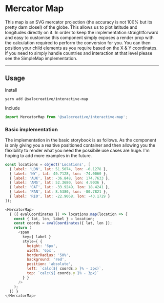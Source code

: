 # Mercator Map

This map is an SVG mercator projection (the accuracy is not 100% but its pretty darn close!) of the globe. This allows us to plot latitude and longitudes directly on it. In order to keep the implementation straightforward and easy to customise this component simply exposes a render prop with the calculation required to perform the conversion for you. You can then position your child elements as you require based on the X & Y coordinates. If you need to simply handle countries and interaction at that level please see the SimpleMap implementation.

-------

## Usage

Install
```
yarn add @salocreative/interactive-map
```

Include
```javascript
import MercatorMap from '@salocreative/interactive-map';
```

### Basic implementation

The implementation in the basic storybook is as follows. As the component is only giving you a realtive positioned container and then allowing you the flexibility to render what you need the possibile use cases are huge. I'm hoping to add more examples in the future.

```javascript
const locations = object('Locations', [
  { label: 'LDN', lat: 51.5074, lon: -0.1278 },
  { label: 'NY', lat: 40.7128, lon: -74.0060 },
  { label: 'AUK', lat: -36.848, lon: 174.7633 },
  { label: 'AMS', lat: 52.3680, lon: 4.9036 },
  { label: 'CAT', lat: -33.9249, lon: 18.4241 },
  { label: 'PAN', lat: 8.5380, lon: -80.7821 },
  { label: 'RIO', lat: -22.9068, lon: -43.1729 }
]);
```

```javascript
<MercatorMap>
  { ({ evalCoordinates }) => locations.map(location => {
    const { lat, lon, label } = location;
    const coords = evalCoordinates({ lat, lon });
    return (
      <span
        key={ label }
        style={ {
          height: '6px',
          width: '6px',
          borderRadius: '50%',
          background: 'red',
          position: 'absolute',
          left: `calc(${ coords.x }% - 3px)`,
          top: `calc(${ coords.y }% - 3px)`
        } }
      />
    );
  }) }
</MercatorMap>
```